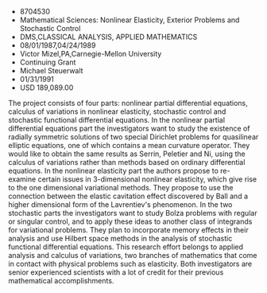 
* 8704530
* Mathematical Sciences: Nonlinear Elasticity, Exterior Problems and Stochastic Control
* DMS,CLASSICAL ANALYSIS, APPLIED MATHEMATICS
* 08/01/1987,04/24/1989
* Victor Mizel,PA,Carnegie-Mellon University
* Continuing Grant
* Michael Steuerwalt
* 01/31/1991
* USD 189,089.00

The project consists of four parts: nonlinear partial differential equations,
calculus of variations in nonlinear elasticity, stochastic control and
stochastic functional differential equations. In the nonlinear partial
differential equations part the investigators want to study the existence of
radially symmetric solutions of two special Dirichlet problems for quasilinear
elliptic equations, one of which contains a mean curvature operator. They would
like to obtain the same results as Serrin, Peletier and Ni, using the calculus
of variations rather than methods based on ordinary differential equations. In
the nonlinear elasticity part the authors propose to re- examine certain issues
in 3-dimensional nonlinear elasticity, which give rise to the one dimensional
variational methods. They propose to use the connection between the elastic
cavitation effect discovered by Ball and a higher dimensional form of the
Lavrentiev's phenomenon. In the two stochastic parts the investigators want to
study Bolza problems with regular or singular control, and to apply these ideas
to another class of integrands for variational problems. They plan to
incorporate memory effects in their analysis and use Hilbert space methods in
the analysis of stochastic functional differential equations. This research
effort belongs to applied analysis and calculus of variations, two branches of
mathematics that come in contact with physical problems such as elasticity. Both
investigators are senior experienced scientists with a lot of credit for their
previous mathematical accomplishments.
